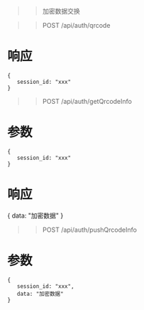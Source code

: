 >> 加密数据交换

>> POST /api/auth/qrcode

# 响应
```
{
   session_id: "xxx"
}
```

>> POST /api/auth/getQrcodeInfo

# 参数
```
{
   session_id: "xxx"
}
```

# 响应
{
   data: "加密数据"
}


>> POST /api/auth/pushQrcodeInfo

# 参数
```
{
   session_id: "xxx",
   data: "加密数据"
}
```

